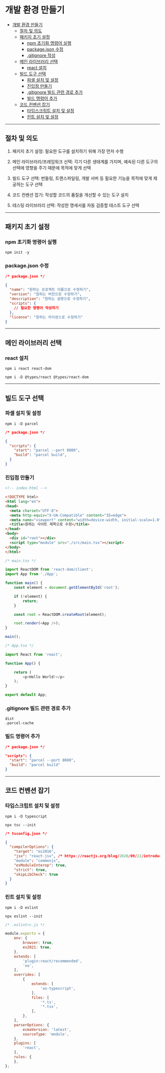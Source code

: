 # 개발 환경 만들기
- [개발 환경 만들기](#개발-환경-만들기)
  * [절차 및 의도](#절차-및-의도)
  * [패키지 초기 설정](#패키지-초기-설정)
    + [npm 초기화 명령어 실행](#npm-초기화-명령어-실행)
    + [package.json 수정](#packagejson-수정)
    + [.gitignore 작성](#gitignore-작성)
  * [메인 라이브러리 선택](#메인-라이브러리-선택)
    + [react 설치](#react-설치)
  * [빌드 도구 선택](#빌드-도구-선택)
    + [파셀 설치 및 설정](#파셀-설치-및-설정)
    + [진입점 만들기](#진입점-만들기)
    + [.gitignore 빌드 관련 경로 추가](#gitignore-빌드-관련-경로-추가)
    + [빌드 명령어 추가](#빌드-명령어-추가)
  * [코드 컨벤션 잡기](#코드-컨벤션-잡기)
    + [타입스크립트 설치 및 설정](#타입스크립트-설치-및-설정)
    + [린트 설치 및 설정](#린트-설치-및-설정)


---


## 절차 및 의도
1. 패키지 초기 설정: 필요한 도구를 설치하기 위해 가장 먼저 수행

2. 메인 라이브러리/프레임워크 선택: 각기 다른 생태계를 가지며, 예속된 다른 도구의 선택에 영향을 주기 때문에 목적에 맞게 선택

3. 빌드 도구 선택: 번들링, 트랜스파일링, 개발 서버 등 필요한 기능을 목적에 맞게 제공하는 도구 선택

4. 코드 컨벤션 잡기: 작성할 코드의 품질을 개선할 수 있는 도구 설치

5. 테스팅 라이브러리 선택: 작성한 명세서를 자동 검증할 테스트 도구 선택


---


## 패키지 초기 설정

### npm 초기화 명령어 실행
```shell
npm init -y
```

### package.json 수정
```json
/* package.json */

{
  "name": "원하는 프로젝트 이름으로 수정하기",
  "version": "원하는 버전으로 수정하기",
  "description": "원하는 설명으로 수정하기",
  "scripts": {
    // 필요한 명령어 작성하기
  },
  "license": "원하는 라이센스로 수정하기"
}
```


---


## 메인 라이브러리 선택

### react 설치
```shell
npm i react react-dom
```
```shell
npm i -D @types/react @types/react-dom
```


___

## 빌드 도구 선택

### 파셀 설치 및 설정

```shell
npm i -D parcel
```

```json
/* package.json */

{
  "scripts": {
    "start": "parcel --port 8080",
    "build": "parcel build",
  }
}
```

### 진입점 만들기

```html
<!-- index.html -->

<!DOCTYPE html>
<html lang="en">
<head>
  <meta charset="UTF-8">
  <meta http-equiv="X-UA-Compatible" content="IE=edge">
  <meta name="viewport" content="width=device-width, initial-scale=1.0">
  <title>원하는 사이트 제목으로 수정</title>
</head>
<body>
  <div id="root"></div>
  <script type="module" src="./src/main.tsx"></script>
</body>
</html>
```

```ts
/* main.tsx */

import ReactDOM from 'react-dom/client';
import App from './App';

function main() {
	const element = document.getElementById('root');

	if (!element) {
		return;
	}

	const root = ReactDOM.createRoot(element);

	root.render(<App />);
}

main();
```

```ts
/* App.tsx */

import React from 'react';

function App() {

	return (
		<p>Hello World!</p>
	);
}

export default App;
```

### .gitignore 빌드 관련 경로 추가
```text
dist
.parcel-cache
```

### 빌드 명령어 추가
```json
/* package.json */

"scripts": {
  "start": "parcel --port 8080",
  "build": "parcel build"
}
```

---


## 코드 컨벤션 잡기

### 타입스크립트 설치 및 설정
```shell
npm i -D typescript
```
```shell
npx tsc --init
```
```json
/* tsconfig.json */

{
  "compilerOptions": {
    "target": "es2016",
    "jsx": "react-jsx", /* https://reactjs.org/blog/2020/09/22/introducing-the-new-jsx-transform.html */
    "module": "commonjs",
    "esModuleInterop": true,
    "strict": true,
    "skipLibCheck": true
  }
}
```


### 린트 설치 및 설정
```shell
npm i -D eslint 
```
```shell
npx eslint --init
```
```js
/* .eslintrc.js */

module.exports = {
	env: {
		browser: true,
		es2021: true,
	},
	extends: [
		'plugin:react/recommended',
		'xo',
	],
	overrides: [
		{
			extends: [
				'xo-typescript',
			],
			files: [
				'*.ts',
				'*.tsx',
			],
		},
	],
	parserOptions: {
		ecmaVersion: 'latest',
		sourceType: 'module',
	},
	plugins: [
		'react',
	],
	rules: {
	},
};
```

